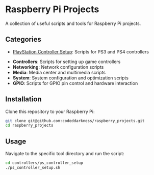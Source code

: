 # Raspberry Pi Projects

A collection of useful scripts and tools for Raspberry Pi projects.

## Categories
* [PlayStation Controller Setup](controllers/ps_controller_setup/README.md): Scripts for PS3 and PS4 controllers

- **Controllers**: Scripts for setting up game controllers
- **Networking**: Network configuration scripts
- **Media**: Media center and multimedia scripts
- **System**: System configuration and optimization scripts
- **GPIO**: Scripts for GPIO pin control and hardware interaction

## Installation

Clone this repository to your Raspberry Pi:
```bash
git clone git@github.com:codeddarkness/raspberry_projects.git
cd raspberry_projects
```

## Usage

Navigate to the specific tool directory and run the script:
```bash
cd controllers/ps_controller_setup
./ps_controller_setup.sh
```
